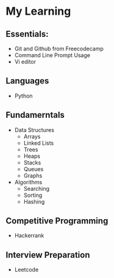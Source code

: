 # My Learning
## Essentials:
* Git and Github from Freecodecamp
* Command Line Prompt Usage
* Vi editor


## Languages
* Python

## Fundamerntals
* Data Structures
    * Arrays
    * Linked Lists
    * Trees
    * Heaps
    * Stacks
    * Queues
    * Graphs
* Algorithms
    * Searching
    * Sorting
    * Hashing

## Competitive Programming 
* Hackerrank

## Interview Preparation
* Leetcode
